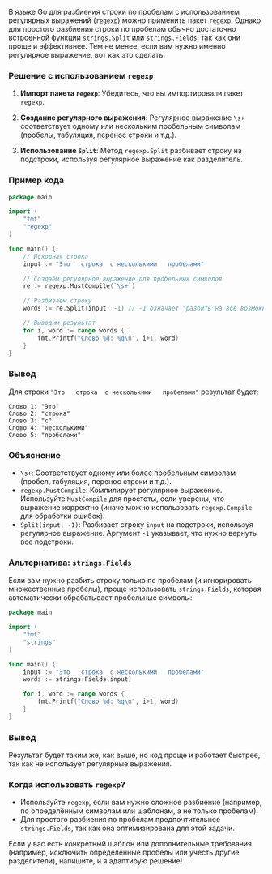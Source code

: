 В языке Go для разбиения строки по пробелам с использованием регулярных выражений (`regexp`) можно применить пакет `regexp`. Однако для простого разбиения строки по пробелам обычно достаточно встроенной функции `strings.Split` или `strings.Fields`, так как они проще и эффективнее. Тем не менее, если вам нужно именно регулярное выражение, вот как это сделать:

### Решение с использованием `regexp`

1. **Импорт пакета `regexp`**:
   Убедитесь, что вы импортировали пакет `regexp`.

2. **Создание регулярного выражения**:
   Регулярное выражение `\s+` соответствует одному или нескольким пробельным символам (пробелы, табуляция, перенос строки и т.д.).

3. **Использование `Split`**:
   Метод `regexp.Split` разбивает строку на подстроки, используя регулярное выражение как разделитель.

### Пример кода

```go
package main

import (
	"fmt"
	"regexp"
)

func main() {
	// Исходная строка
	input := "Это   строка  с несколькими   пробелами"

	// Создаём регулярное выражение для пробельных символов
	re := regexp.MustCompile(`\s+`)

	// Разбиваем строку
	words := re.Split(input, -1) // -1 означает "разбить на все возможные подстроки"

	// Выводим результат
	for i, word := range words {
		fmt.Printf("Слово %d: %q\n", i+1, word)
	}
}
```

### Вывод
Для строки `"Это   строка  с несколькими   пробелами"` результат будет:

```
Слово 1: "Это"
Слово 2: "строка"
Слово 3: "с"
Слово 4: "несколькими"
Слово 5: "пробелами"
```

### Объяснение
- `\s+`: Соответствует одному или более пробельным символам (пробел, табуляция, перенос строки и т.д.).
- `regexp.MustCompile`: Компилирует регулярное выражение. Используйте `MustCompile` для простоты, если уверены, что выражение корректно (иначе можно использовать `regexp.Compile` для обработки ошибок).
- `Split(input, -1)`: Разбивает строку `input` на подстроки, используя регулярное выражение. Аргумент `-1` указывает, что нужно вернуть все подстроки.

### Альтернатива: `strings.Fields`
Если вам нужно разбить строку только по пробелам (и игнорировать множественные пробелы), проще использовать `strings.Fields`, которая автоматически обрабатывает пробельные символы:

```go
package main

import (
	"fmt"
	"strings"
)

func main() {
	input := "Это   строка  с несколькими   пробелами"
	words := strings.Fields(input)

	for i, word := range words {
		fmt.Printf("Слово %d: %q\n", i+1, word)
	}
}
```

### Вывод
Результат будет таким же, как выше, но код проще и работает быстрее, так как не использует регулярные выражения.

### Когда использовать `regexp`?
- Используйте `regexp`, если вам нужно сложное разбиение (например, по определённым символам или шаблонам, а не только пробелам).
- Для простого разбиения по пробелам предпочтительнее `strings.Fields`, так как она оптимизирована для этой задачи.

Если у вас есть конкретный шаблон или дополнительные требования (например, исключить определённые пробелы или учесть другие разделители), напишите, и я адаптирую решение!
